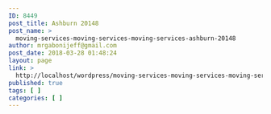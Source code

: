 ```yaml
---
ID: 8449
post_title: Ashburn 20148
post_name: >
  moving-services-moving-services-moving-services-ashburn-20148
author: mrgabonijeff@gmail.com
post_date: 2018-03-28 01:48:24
layout: page
link: >
  http://localhost/wordpress/moving-services-moving-services-moving-services-ashburn-20148/
published: true
tags: [ ]
categories: [ ]
---
```


